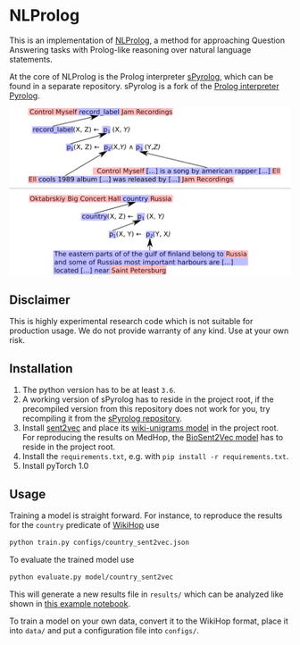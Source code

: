 # NLProlog

This is an implementation of [NLProlog](todo), a method for approaching Question Answering tasks with Prolog-like reasoning over natural language statements. 

At the core of NLProlog is the Prolog interpreter [sPyrolog](todo), which can be found in a separate repository.
sPyrolog is a fork of the [Prolog interpreter Pyrolog](https://bitbucket.org/cfbolz/pyrolog/).

![Proof examples](example_proofs.png?raw=true "Title")

## Disclaimer

This is highly experimental research code which is not suitable for production usage. We do not provide warranty of any kind. Use at your own risk.

## Installation

1. The python version has to be at least `3.6`.
2. A working version of sPyrolog has to reside in the project root, if the precompiled version from this repository does not work for you, try recompiling it from the [sPyrolog repository](todo).
3. Install [sent2vec](https://github.com/epfml/sent2vec) and place its [wiki-unigrams model](https://drive.google.com/open?id=0B6VhzidiLvjSa19uYWlLUEkzX3c) in the project root. For reproducing the results on MedHop, the [BioSent2Vec model](https://ftp.ncbi.nlm.nih.gov/pub/lu/Suppl/BioSentVec/BioSentVec_PubMed_MIMICIII-bigram_d700.bin) has to reside in the project root.
4. Install the `requirements.txt`, e.g. with `pip install -r requirements.txt`.
5. Install pyTorch 1.0


## Usage

Training a model is straight forward.
For instance, to reproduce the results for the `country` predicate of [WikiHop](https://qangaroo.cs.ucl.ac.uk/) use

```bash
python train.py configs/country_sent2vec.json
```

To evaluate the trained model use

```bash
python evaluate.py model/country_sent2vec
```

This will generate a new results file in `results/` which can be analyzed like shown in [this example notebook](notebooks/example_analysis.ipynb).


To train a model on your own data, convert it to the WikiHop format, place it into `data/` and put a configuration file into `configs/`.
